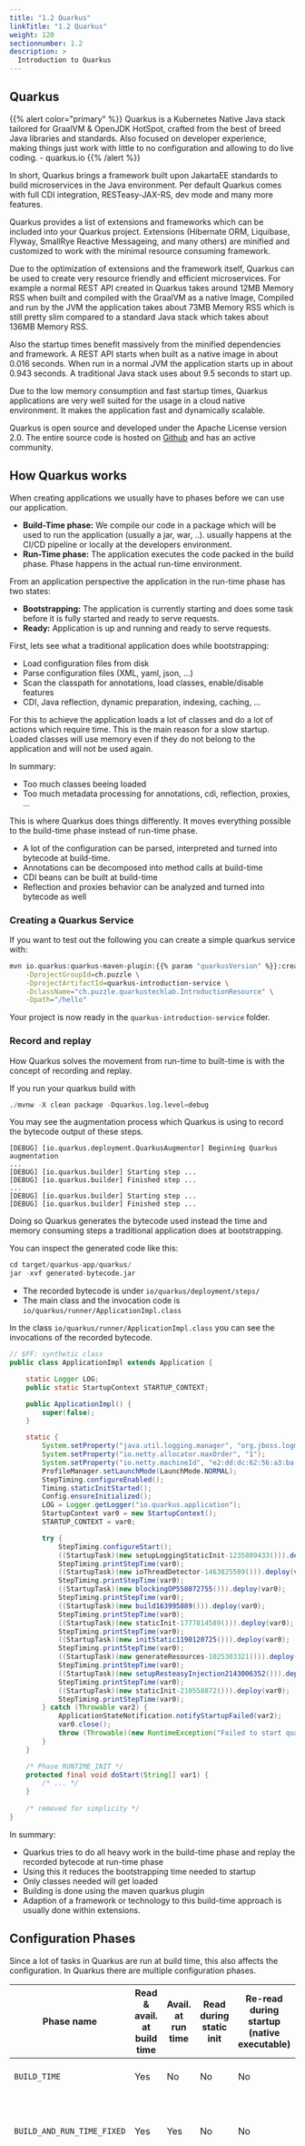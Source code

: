 ```yaml
---
title: "1.2 Quarkus"
linkTitle: "1.2 Quarkus"
weight: 120
sectionnumber: 1.2
description: >
  Introduction to Quarkus
---
```



## Quarkus

{{% alert color="primary" %}}
Quarkus is a Kubernetes Native Java stack tailored for GraalVM & OpenJDK
HotSpot, crafted from the best of breed Java libraries and standards. Also
focused on developer experience, making things just work with little to no
configuration and allowing to do live coding. - quarkus.io
{{% /alert %}}

In short, Quarkus brings a framework built upon JakartaEE standards to build
microservices in the Java environment. Per default Quarkus comes with full CDI
integration, RESTeasy-JAX-RS, dev mode and many more features.

Quarkus provides a list of extensions and frameworks which can be included into
your Quarkus project. Extensions (Hibernate ORM, Liquibase, Flyway, SmallRye
Reactive Messageing, and many others) are minified and customized to work with
the minimal resource consuming framework.

Due to the optimization of extensions and the framework itself, Quarkus can be
used to create very resource friendly and efficient microservices. For example
a normal REST API created in Quarkus takes around 12MB Memory RSS when built
and compiled with the GraalVM as a native Image, Compiled and run by the
JVM the application takes about 73MB Memory RSS which is still pretty slim
compared to a standard Java stack which takes about 136MB Memory RSS.

Also the startup times benefit massively from the minified dependencies and
framework. A REST API starts when built as a native image in about 0.016
seconds. When run in a normal JVM the application starts up in about 0.943
seconds. A traditional Java stack uses about 9.5 seconds to start up.

Due to the low memory consumption and fast startup times, Quarkus applications
are very well suited for the usage in a cloud native environment. It makes the
application fast and dynamically scalable.

Quarkus is open source and developed under the Apache License version 2.0. The
entire source code is hosted on [Github](https://github.com/quarkusio/quarkus)
and has an active community.


## How Quarkus works

When creating applications we usually have to phases before we can use our application.

* **Build-Time phase:** We compile our code in a package which will be used to run the application (usually a jar, war, ..).
usually happens at the CI/CD pipeline or locally at the developers environment.
* **Run-Time phase:** The application executes the code packed in the build phase. Phase happens in the actual run-time environment.

From an application perspective the application in the run-time phase has two states:

* **Bootstrapping:** The application is currently starting and does some task before it is fully started and ready to serve
requests.
* **Ready:** Application is up and running and ready to serve requests.

First, lets see what a traditional application does while bootstrapping:

* Load configuration files from disk
* Parse configuration files (XML, yaml, json, ...)
* Scan the classpath for annotations, load classes, enable/disable features
* CDI, Java reflection, dynamic preparation, indexing, caching, ...

For this to achieve the application loads a lot of classes and do a lot of actions which require time. This is the main
reason for a slow startup. Loaded classes will use memory even if they do not belong to the application and will not
be used again.

In summary:

* Too much classes beeing loaded
* Too much metadata processing for annotations, cdi, reflection, proxies, ...

This is where Quarkus does things differently. It moves everything possible to the build-time phase instead of run-time
phase.

* A lot of the configuration can be parsed, interpreted and turned into bytecode at build-time.
* Annotations can be decomposed into method calls at build-time
* CDI beans can be built at build-time
* Reflection and proxies behavior can be analyzed and turned into bytecode as well


### Creating a Quarkus Service

If you want to test out the following you can create a simple quarkus service with:


```bash
mvn io.quarkus:quarkus-maven-plugin:{{% param "quarkusVersion" %}}:create \
    -DprojectGroupId=ch.puzzle \
    -DprojectArtifactId=quarkus-introduction-service \
    -DclassName="ch.puzzle.quarkustechlab.IntroductionResource" \
    -Dpath="/hello"
```

Your project is now ready in the `quarkus-introduction-service` folder.


### Record and replay

How Quarkus solves the movement from run-time to built-time is with the concept of recording and replay.

If you run your quarkus build with
```s
./mvnw -X clean package -Dquarkus.log.level=debug
```

You may see the augmentation process which Quarkus is using to record the bytecode output of these steps.

```
[DEBUG] [io.quarkus.deployment.QuarkusAugmentor] Beginning Quarkus augmentation
...
[DEBUG] [io.quarkus.builder] Starting step ...
[DEBUG] [io.quarkus.builder] Finished step ...
...
[DEBUG] [io.quarkus.builder] Starting step ...
[DEBUG] [io.quarkus.builder] Finished step ...
```

Doing so Quarkus generates the bytecode used instead the time and memory consuming steps a traditional application does
at bootstrapping.

You can inspect the generated code like this:
```s
cd target/quarkus-app/quarkus/
jar -xvf generated-bytecode.jar
```

* The recorded bytecode is under `io/quarkus/deployment/steps/`
* The main class and the invocation code is `io/quarkus/runner/ApplicationImpl.class`

In the class `io/quarkus/runner/ApplicationImpl.class` you can see the invocations of the recorded bytecode.
```java
// $FF: synthetic class
public class ApplicationImpl extends Application {

    static Logger LOG;
    public static StartupContext STARTUP_CONTEXT;

    public ApplicationImpl() {
        super(false);
    }

    static {
        System.setProperty("java.util.logging.manager", "org.jboss.logmanager.LogManager");
        System.setProperty("io.netty.allocator.maxOrder", "1");
        System.setProperty("io.netty.machineId", "e2:dd:dc:62:56:a3:ba:f8");
        ProfileManager.setLaunchMode(LaunchMode.NORMAL);
        StepTiming.configureEnabled();
        Timing.staticInitStarted();
        Config.ensureInitialized();
        LOG = Logger.getLogger("io.quarkus.application");
        StartupContext var0 = new StartupContext();
        STARTUP_CONTEXT = var0;

        try {
            StepTiming.configureStart();
            ((StartupTask)(new setupLoggingStaticInit-1235809433())).deploy(var0);
            StepTiming.printStepTime(var0);
            ((StartupTask)(new ioThreadDetector-1463825589())).deploy(var0);
            StepTiming.printStepTime(var0);
            ((StartupTask)(new blockingOP558072755())).deploy(var0);
            StepTiming.printStepTime(var0);
            ((StartupTask)(new build163995889())).deploy(var0);
            StepTiming.printStepTime(var0);
            ((StartupTask)(new staticInit-1777814589())).deploy(var0);
            StepTiming.printStepTime(var0);
            ((StartupTask)(new initStatic1190120725())).deploy(var0);
            StepTiming.printStepTime(var0);
            ((StartupTask)(new generateResources-1025303321())).deploy(var0);
            StepTiming.printStepTime(var0);
            ((StartupTask)(new setupResteasyInjection2143006352())).deploy(var0);
            StepTiming.printStepTime(var0);
            ((StartupTask)(new staticInit-210558872())).deploy(var0);
            StepTiming.printStepTime(var0);
        } catch (Throwable var2) {
            ApplicationStateNotification.notifyStartupFailed(var2);
            var0.close();
            throw (Throwable)(new RuntimeException("Failed to start quarkus", var2));
        }
    }

    /* Phase RUNTIME_INIT */
    protected final void doStart(String[] var1) {
        /* ... */
    }
    
    /* removed for simplicity */
}
```

In summary:

* Quarkus tries to do all heavy work in the build-time phase and replay the recorded bytecode at run-time phase
* Using this it reduces the bootstrapping time needed to startup
* Only classes needed will get loaded
* Building is done using the maven quarkus plugin
* Adaption of a framework or technology to this build-time approach is usually done within extensions.


## Configuration Phases

Since a lot of tasks in Quarkus are run at build time, this also affects the configuration. In Quarkus there are
multiple configuration phases.

Phase name       | Read & avail. at build time | Avail. at run time | Read during static init | Re-read during startup (native executable) | Notes
-----------------|-----------------------------|--------------------|-------------------------|--------------------------------------------|------
`BUILD_TIME`     | Yes | No | No | No | Appropriate for things which affect build.
`BUILD_AND_RUN_TIME_FIXED`   | Yes | Yes | No | No | Appropriate for things which affect build and must be visible for run time code. Not read from config at run time.
`BOOTSTRAP`      | No | Yes | No | Yes | Used when runtime configuration needs to be obtained from an external system (like `Consul`), but details of that system need to be configurable (for example Consul's URL). The high level way this works is by using the standard Quarkus config sources (such as properties files, system properties, etc.) and producing `ConfigSourceProvider` objects which are subsequently taken into account by Quarkus when creating the final runtime `Config` object.
`RUN_TIME`       | No | Yes | Yes | Yes | Not available at build, read at start in all modes.

Source and more details [Configuration Root Phases](https://quarkus.io/guides/writing-extensions#configuration-root-phases)

We will use configuration contexts in the &laquo;Quarkus Extension Lab&raquo;.


### Example

Let us have a look at an example. You want to use the Apicurio Registry[^1] as your Schema Registry for your Kafka Avro[^2]
Schemas and as well for your API designs. Apicurio provides different storage implementations and you like to have
stored the data in a oracle database. There is also an official docker-image `apicurio/apicurio-registry-sql` available.

However, is this image usable for our case? Unfortunately not. The image is built for postgres. The needed configuration
for your runtime environment is easily overridable using environment variables like
`QUARKUS_DATASOURCE_USERNAME`.

These are typical properties which must be overridable at runtime. However, properties like JDBC driver are fixed at build-time
even if the database driver would be included we would not be able to override the `QUARKUS_DATASOURCE_JDBC_DRIVER` property.

![Configuration Properties](../config-properties.png)

We can also see this in the [All Configuration Overview](https://quarkus.io/guides/all-config). Properties with the lock
symbol are fixed at build time. Changing these strictly requires rebuilding the application.

[^1]: [Apicurio Registry](https://www.apicur.io/registry/)
[^2]: [Apache Avro](https://avro.apache.org/)
